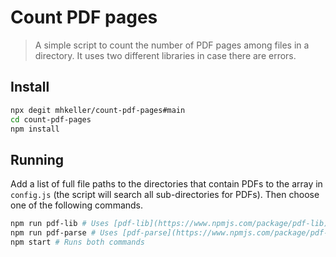 Count PDF pages
===

> A simple script to count the number of PDF pages among files in a directory. It uses two different libraries in case there are errors.

## Install

```sh
npx degit mhkeller/count-pdf-pages#main
cd count-pdf-pages
npm install
```

## Running

Add a list of full file paths to the directories that contain PDFs to the array in `config.js` (the script will search all sub-directories for PDFs). Then choose one of the following commands.

```sh
npm run pdf-lib # Uses [pdf-lib](https://www.npmjs.com/package/pdf-lib)
npm run pdf-parse # Uses [pdf-parse](https://www.npmjs.com/package/pdf-parse)
npm start # Runs both commands
```

